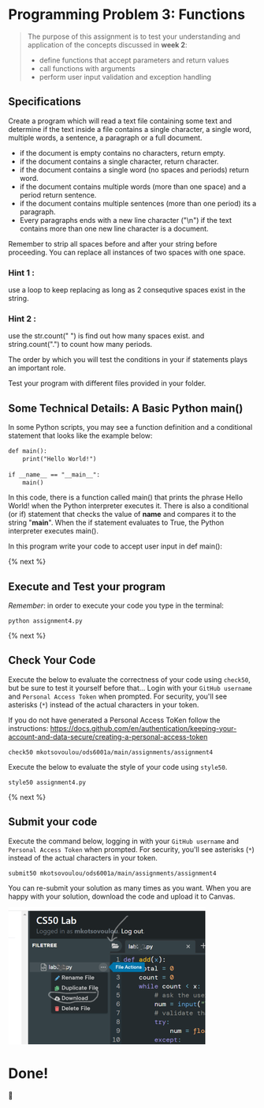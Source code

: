 # Programming Problem 3: Functions 

> The purpose of this assignment is to test your understanding and application of the concepts discussed in **week 2**:
>
> - define functions that accept parameters and return values
> - call functions with arguments
> - perform user input validation and exception handling

## Specifications

Create a program which will read a text file containing some text and determine if the text inside a file contains a single character, a single word, multiple words, a sentence, a paragraph or a full document.

- if the document is empty contains no characters, return empty.
- if the document contains a single character, return character.
- if the document contains a single word (no spaces and periods) return word.
- if the document contains multiple words (more than one space) and a period return sentence.
- if the document contains multiple sentences (more than one period) its a paragraph.
- Every paragraphs ends with a new line character ("\n") if the text contains more than one new line character is a document.

Remember to strip all spaces before and after your string before proceeding.
You can replace all instances of two spaces with one space. 

### Hint 1 : 
use a loop to keep replacing as long as 2 consequtive spaces exist in the string.

### Hint 2 :
use the str.count(" ") is find out how many spaces exist.
and string.count(".") to count how many periods.


The order by which you will test the conditions in your if statements plays an important role.

Test your program with different files provided in your folder.


## Some Technical Details: A Basic Python main()

In some Python scripts, you may see a function definition and a conditional statement that looks like the example below:
```
def main():
    print("Hello World!")

if __name__ == "__main__":
    main()
```
In this code, there is a function called main() that prints the phrase Hello World! when the Python interpreter executes it. There is also a conditional (or if) statement that checks the value of __name__ and compares it to the string "__main__". When the if statement evaluates to True, the Python interpreter executes main().

In this program write your code to accept user input in def main():


{% next %}

## Execute and Test your program 

*Remember*: in order to execute your code you type in the terminal:

```
python assignment4.py
```



{% next %}

## Check Your Code

Execute the below to evaluate the correctness of your code using `check50`, but be sure to test it yourself before that...
Login with your `GitHub username` and `Personal Access Token` when prompted. For security, you'll see asterisks (`*`) instead of the actual characters in your token. 

If you do not have generated a Personal Access ToKen follow the instructions: 
https://docs.github.com/en/authentication/keeping-your-account-and-data-secure/creating-a-personal-access-token

```
check50 mkotsovoulou/ods6001a/main/assignments/assignment4
```

Execute the below to evaluate the style of your code using `style50`.

```
style50 assignment4.py
```

{% next %}

## Submit your code

Execute the command below, logging in with your `GitHub username` and `Personal Access Token` when prompted. For security, you'll see asterisks (`*`) instead of the actual characters in your token. 

```
submit50 mkotsovoulou/ods6001a/main/assignments/assignment4
```

You can re-submit your solution as many times as you want.
When you are happy with your solution, download the code and upload it to Canvas.

![Image of download](download.png)

# Done!
:tada: